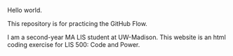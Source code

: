 Hello world.

This repository is for practicing the GitHub Flow.

I am a second-year MA LIS student at UW-Madison. This website is an html coding exercise for LIS 500: Code and Power.
